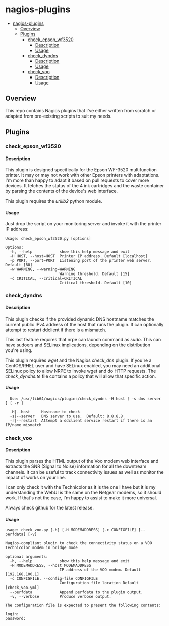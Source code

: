 # nagios-plugins

- [nagios-plugins](#nagios-plugins)
  - [Overview](#overview)
  - [Plugins](#plugins)
    - [check_epson_wf3520](#check_epson_wf3520)
      - [Description](#description)
      - [Usage](#usage)
    - [check_dyndns](#check_dyndns)
      - [Description](#description-1)
      - [Usage](#usage-1)
    - [check_voo](#check_voo)
      - [Description](#description-2)
      - [Usage](#usage-2)

## Overview

This repo contains Nagios plugins that I've either written from scratch or adapted from pre-existing scripts to suit my needs.

## Plugins

### check_epson_wf3520
#### Description
This plugin is designed specifically for the Epson WF-3520 multifunction printer.  It may or may not work with other Epson printers with adaptations.  I'm more than happy to adapt it based on pull requests to cover more devices.
It fetches the status of the 4 ink cartridges and the waste container by parsing the contents of the device's web interface.

This plugin requires the *urllib2* python module.

#### Usage

Just drop the script on your monitoring server and invoke it with the printer IP address:
```
Usage: check_epson_wf3520.py [options]

Options:
  -h, --help            show this help message and exit
  -H HOST, --host=HOST  Printer IP address. Default [localhost]
  -p PORT, --port=PORT  Listening port of the printer web server. Default [80]
  -w WARNING, --warning=WARNING
                        Warning threshold. Default [15]
  -c CRITICAL, --critical=CRITICAL
                        Critical threshold. Default [10]
```

### check_dyndns
#### Description
This plugin checks if the provided dynamic DNS hostname matches the current public IPv4 address of the host that runs the plugin.  It can optionally attempt to restart ddclient if there is a mismatch.

This last feature requires that nrpe can launch command as *sudo*.  This can have sudoers and SELinux implications, depending on the distribution you're using.

This plugin requires *wget* and the Nagios *check_dns* plugin.
If you're a CentOS/RHEL user and have SELinux enabled, you may need an additional SELinux policy to allow NRPE to invoke wget and do HTTP requests.  The *check_dyndns.te* file contains a policy that will allow that specific action.

#### Usage

```
  Use: /usr/lib64/nagios/plugins/check_dyndns -H host [ -s dns server ] [ -r ]

  -H|--host     Hostname to check
  -s|--server   DNS server to use.  Default: 8.8.8.8
  -r|--restart  Attempt a ddclient service restart if there is an IP/name mismatch
```

### check_voo
#### Description
This plugin parses the HTML output of the Voo modem web interface and extracts the SNR (Signal to Noise) information for all the downtream channels. It can be useful to track connectivity issues as well as monitor the impact of works on your line.

I can only check it with the Technicolor as it is the one I have but it is my understanding the WebUI is the same on the Netgear modems, so it should work. If that's not the case, I'm happy to assist to make it more universal.

Always check github for the latest release.

#### Usage

```
usage: check_voo.py [-h] [-H MODEMADDRESS] [-c CONFIGFILE] [--perfdata] [-v]

Nagios-compliant plugin to check the connectivity status on a VOO Technicolor modem in bridge mode

optional arguments:
  -h, --help            show this help message and exit
  -H MODEMADDRESS, --host MODEMADDRESS
                        IP address of the VOO modem. Default [192.168.100.1]
  -c CONFIGFILE, --config-file CONFIGFILE
                        Configuration file location Default [check_voo.yml]
  --perfdata            Append perfdata to the plugin output.
  -v, --verbose         Produce verbose output.

The configuration file is expected to present the following contents:

login: 
password: 
```
